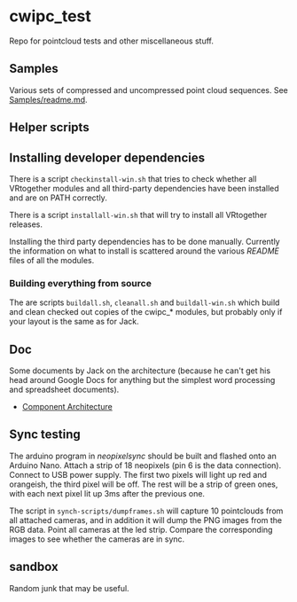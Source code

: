 # cwipc_test

Repo for pointcloud tests and other miscellaneous stuff.

## Samples

Various sets of compressed and uncompressed point cloud sequences. See [Samples/readme.md](Samples/readme.md).

## Helper scripts

## Installing developer dependencies

There is a script `checkinstall-win.sh` that tries to check whether all VRtogether modules and all third-party dependencies have been
installed and are on PATH correctly.

There is a script `installall-win.sh` that will try to install all VRtogether releases.

Installing the third party dependencies has to be done manually. Currently the information on what to install is scattered around the various *README* files of all the modules.

### Building everything from source

The are scripts `buildall.sh`, `cleanall.sh` and `buildall-win.sh` which build and clean checked out copies of the cwipc_* modules, but probably only if your layout is the same as for Jack.

## Doc

Some documents by Jack on the architecture (because he can't get his head around Google Docs for anything but the simplest word processing and spreadsheet documents).

- [Component Architecture](doc/component-architecture.md)

## Sync testing

The arduino program in _neopixelsync_ should be built and flashed onto an Arduino Nano. Attach a strip of 18 neopixels (pin 6 is the data connection). Connect to USB power supply. The first two pixels will light up red and orangeish, the third pixel will be off. The rest will be a strip of green ones, with each next pixel lit up 3ms after the previous one.

The script in `synch-scripts/dumpframes.sh` will capture 10 pointclouds from all attached cameras, and in addition it will dump the PNG images from the RGB data. Point all cameras at the led strip. Compare the corresponding images to see whether the cameras are in sync.

## sandbox

Random junk that may be useful.
